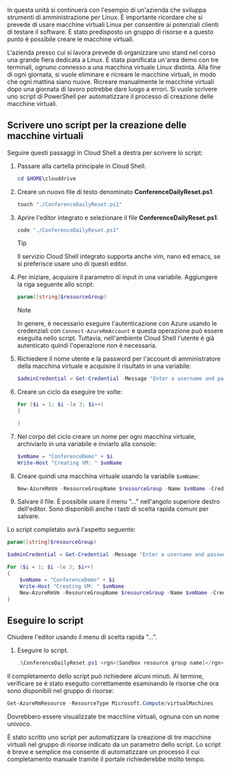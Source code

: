 In questa unità si continuerà con l'esempio di un'azienda che sviluppa strumenti di amministrazione per Linux. È importante ricordare che si prevede di usare macchine virtuali Linux per consentire ai potenziali clienti di testare il software. È stato predisposto un gruppo di risorse e a questo punto è possibile creare le macchine virtuali.

L'azienda presso cui si lavora prevede di organizzare uno stand nel corso una grande fiera dedicata a Linux. È stata pianificata un'area demo con tre terminali, ognuno connesso a una macchina virtuale Linux distinta. Alla fine di ogni giornata, si vuole eliminare e ricreare le macchine virtuali, in modo che ogni mattina siano nuove. Ricreare manualmente le macchine virtuali dopo una giornata di lavoro potrebbe dare luogo a errori. Si vuole scrivere uno script di PowerShell per automatizzare il processo di creazione delle macchine virtuali.

## <a name="write-a-script-that-creates-virtual-machines"></a>Scrivere uno script per la creazione delle macchine virtuali

Seguire questi passaggi in Cloud Shell a destra per scrivere lo script:

1. Passare alla cartella principale in Cloud Shell.

    ```powershell
    cd $HOME\clouddrive
    ```

1. Creare un nuovo file di testo denominato **ConferenceDailyReset.ps1**.

    ```powershell
    touch "./ConferenceDailyReset.ps1"
    ```

1. Aprire l'editor integrato e selezionare il file **ConferenceDailyReset.ps1**.

    ```powershell
    code "./ConferenceDailyReset.ps1"
    ```
    > [!TIP]
    > Il servizio Cloud Shell integrato supporta anche vim, nano ed emacs, se si preferisce usare uno di questi editor.

1. Per iniziare, acquisire il parametro di input in una variabile. Aggiungere la riga seguente allo script:

    ```powershell
    param([string]$resourceGroup)
    ```

    > [!NOTE]
    > In genere, è necessario eseguire l'autenticazione con Azure usando le credenziali con `Connect-AzureRmAccount` e questa operazione può essere eseguita nello script. Tuttavia, nell'ambiente Cloud Shell l'utente è già autenticato quindi l'operazione non è necessaria.

1. Richiedere il nome utente e la password per l'account di amministratore della macchina virtuale e acquisire il risultato in una variabile:

    ```powershell
    $adminCredential = Get-Credential -Message "Enter a username and password for the VM administrator."
    ```

1. Creare un ciclo da eseguire tre volte:

    ```powershell
    For ($i = 1; $i -le 3; $i++) 
    {

    }
    ```

1. Nel corpo del ciclo creare un nome per ogni macchina virtuale, archiviarlo in una variabile e inviarlo alla console:

    ```powershell
    $vmName = "ConferenceDemo" + $i
    Write-Host "Creating VM: " $vmName
    ```

1. Creare quindi una macchina virtuale usando la variabile `$vmName`:

   ```powershell
   New-AzureRmVm -ResourceGroupName $resourceGroup -Name $vmName -Credential $adminCredential -Image UbuntuLTS
   ```

1. Salvare il file. È possibile usare il menu "..." nell'angolo superiore destro dell'editor. Sono disponibili anche i tasti di scelta rapida comuni per salvare.

Lo script completato avrà l'aspetto seguente:

```powershell
param([string]$resourceGroup)

$adminCredential = Get-Credential -Message "Enter a username and password for the VM administrator."

For ($i = 1; $i -le 3; $i++)
{
    $vmName = "ConferenceDemo" + $i
    Write-Host "Creating VM: " $vmName
    New-AzureRmVm -ResourceGroupName $resourceGroup -Name $vmName -Credential $adminCredential -Image UbuntuLTS
}
```

## <a name="execute-the-script"></a>Eseguire lo script

Chiudere l'editor usando il menu di scelta rapida "...".

1. Eseguire lo script.

    ```powershell
    .\ConferenceDailyReset.ps1 <rgn>[Sandbox resource group name]</rgn>
    ```
    
Il completamento dello script può richiedere alcuni minuti. Al termine, verificare se è stato eseguito correttamente esaminando le risorse che ora sono disponibili nel gruppo di risorse:

```powershell
Get-AzureRmResource -ResourceType Microsoft.Compute/virtualMachines
```

Dovrebbero essere visualizzate tre macchine virtuali, ognuna con un nome univoco.

È stato scritto uno script per automatizzare la creazione di tre macchine virtuali nel gruppo di risorse indicato da un parametro dello script. Lo script è breve e semplice ma consente di automatizzare un processo il cui completamento manuale tramite il portale richiederebbe molto tempo.